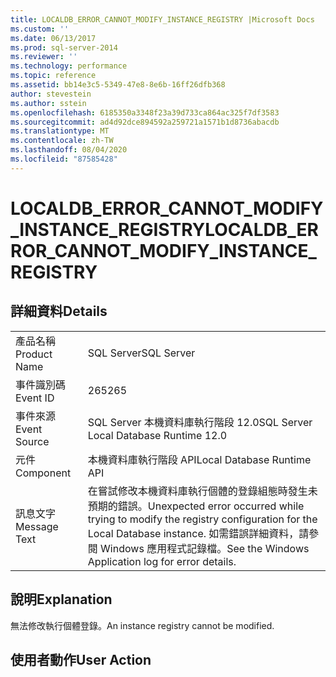 ```yaml
---
title: LOCALDB_ERROR_CANNOT_MODIFY_INSTANCE_REGISTRY |Microsoft Docs
ms.custom: ''
ms.date: 06/13/2017
ms.prod: sql-server-2014
ms.reviewer: ''
ms.technology: performance
ms.topic: reference
ms.assetid: bb14e3c5-5349-47e8-8e6b-16ff26dfb368
author: stevestein
ms.author: sstein
ms.openlocfilehash: 6185350a3348f23a39d733ca864ac325f7df3583
ms.sourcegitcommit: ad4d92dce894592a259721a1571b1d8736abacdb
ms.translationtype: MT
ms.contentlocale: zh-TW
ms.lasthandoff: 08/04/2020
ms.locfileid: "87585428"
---
```

# <a name="localdb_error_cannot_modify_instance_registry"></a><span data-ttu-id="1e601-102">LOCALDB_ERROR_CANNOT_MODIFY_INSTANCE_REGISTRY</span><span class="sxs-lookup"><span data-stu-id="1e601-102">LOCALDB_ERROR_CANNOT_MODIFY_INSTANCE_REGISTRY</span></span>
    
## <a name="details"></a><span data-ttu-id="1e601-103">詳細資料</span><span class="sxs-lookup"><span data-stu-id="1e601-103">Details</span></span>  
  
|||  
|-|-|  
|<span data-ttu-id="1e601-104">產品名稱</span><span class="sxs-lookup"><span data-stu-id="1e601-104">Product Name</span></span>|<span data-ttu-id="1e601-105">SQL Server</span><span class="sxs-lookup"><span data-stu-id="1e601-105">SQL Server</span></span>|  
|<span data-ttu-id="1e601-106">事件識別碼</span><span class="sxs-lookup"><span data-stu-id="1e601-106">Event ID</span></span>|<span data-ttu-id="1e601-107">265</span><span class="sxs-lookup"><span data-stu-id="1e601-107">265</span></span>|  
|<span data-ttu-id="1e601-108">事件來源</span><span class="sxs-lookup"><span data-stu-id="1e601-108">Event Source</span></span>|<span data-ttu-id="1e601-109">SQL Server 本機資料庫執行階段 12.0</span><span class="sxs-lookup"><span data-stu-id="1e601-109">SQL Server Local Database Runtime 12.0</span></span>|  
|<span data-ttu-id="1e601-110">元件</span><span class="sxs-lookup"><span data-stu-id="1e601-110">Component</span></span>|<span data-ttu-id="1e601-111">本機資料庫執行階段 API</span><span class="sxs-lookup"><span data-stu-id="1e601-111">Local Database Runtime API</span></span>|  
|<span data-ttu-id="1e601-112">訊息文字</span><span class="sxs-lookup"><span data-stu-id="1e601-112">Message Text</span></span>|<span data-ttu-id="1e601-113">在嘗試修改本機資料庫執行個體的登錄組態時發生未預期的錯誤。</span><span class="sxs-lookup"><span data-stu-id="1e601-113">Unexpected error occurred while trying to modify the registry configuration for the Local Database instance.</span></span> <span data-ttu-id="1e601-114">如需錯誤詳細資料，請參閱 Windows 應用程式記錄檔。</span><span class="sxs-lookup"><span data-stu-id="1e601-114">See the Windows Application log for error details.</span></span>|  
  
## <a name="explanation"></a><span data-ttu-id="1e601-115">說明</span><span class="sxs-lookup"><span data-stu-id="1e601-115">Explanation</span></span>  
 <span data-ttu-id="1e601-116">無法修改執行個體登錄。</span><span class="sxs-lookup"><span data-stu-id="1e601-116">An instance registry cannot be modified.</span></span>  
  
## <a name="user-action"></a><span data-ttu-id="1e601-117">使用者動作</span><span class="sxs-lookup"><span data-stu-id="1e601-117">User Action</span></span>  
  

